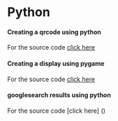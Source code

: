 # Python
#### Creating a qrcode using python
For the source code [click here](https://github.com/Sudhumna/Python/blob/main/qrCode.py)
#### Creating a display using pygame

For the source code [click here](https://github.com/Sudhumna/Python/blob/main/display.py)

#### googlesearch results using python
For the source code [click here] ()


